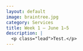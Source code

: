 ```yaml
---
layout: default
image: braintree.jpg
category: Services
title: Week 1 – June 1–5
description: |
  <p class="lead">Test.</p>
---
```

